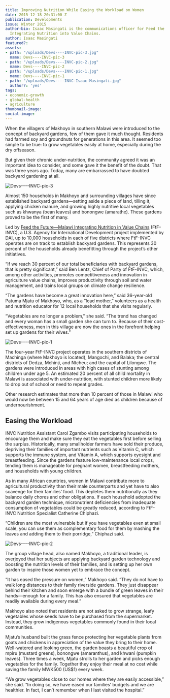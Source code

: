 ```yaml
---
title: Improving Nutrition While Easing the Workload on Women
date: 2015-12-18 20:31:00 Z
publication: Developments
issue: Winter 2015
author-bio: Isaac Masingati is the communications officer for Feed the Future—Malawi
  Integrating Nutrition into Value Chains.
author: Isaac Masingati
featured?: 
assets:
- path: "/uploads/Devs----INVC-pic-3.jpg"
  name: Devs----INVC-pic-3
- path: "/uploads/Devs----INVC-pic-2.jpg"
  name: Devs----INVC-pic-2
- path: "/uploads/Devs----INVC-pic-1.jpg"
  name: Devs----INVC-pic-1
- path: "/uploads/Devs----INVC-Isaac-Masingati.jpg"
  author?: 'yes'
tags:
- economic-growth
- global-health
- agriculture
thumbnail-image:
social-image:
---
```


When the villagers of Makhoyo in southern Malawi were introduced to the concept of backyard gardens, few of them gave it much thought. Residents had farmed soy and groundnuts for generations in this area. It seemed too simple to be true: to grow vegetables easily at home, especially during the dry offseason.




But given their chronic under-nutrition, the community agreed it was an important idea to consider, and some gave it the benefit of the doubt. That was three years ago. Today, many are embarrassed to have doubted backyard gardening at all.

![Devs----INVC-pic-3](/uploads/Devs----INVC-pic-3.jpg "Patuma Mjatu, right, with Makhoyo, the group village head.") 

Almost 150 households in Makhoyo and surrounding villages have since established backyard gardens—setting aside a piece of land, tilling it, applying chicken manure, and growing highly nutritive local vegetables such as khwanya (bean leaves) and bonongwe (amarathe). These gardens proved to be the first of many.

Led by [Feed the Future—Malawi Integrating Nutrition in Value Chains](http://dai.com/our-work/projects/malawi%E2%80%94integrating-nutrition-value-chains) (FtF-INVC), a U.S. Agency for International Development project implemented by DAI, up to 10,000 households in each of five districts where FtF-INVC operates are on track to establish backyard gardens. This represents 30 percent of the households already benefitting through the project’s other initiatives.

“If we reach 30 percent of our total beneficiaries with backyard gardens, that is pretty significant,” said Ben Lentz, Chief of Party of FtF-INVC, which, among other activities, promotes competitiveness and innovation in agriculture value chains, improves productivity through soil and water management, and trains local groups on climate change resilience.

“The gardens have become a great innovation here,” said 36-year-old Patuma Mjatu of Makhoyo, who, as a “lead mother,” volunteers as a health and nutrition educator for 12 local households that she visits regularly.

“Vegetables are no longer a problem," she said. “The trend has changed and every woman has a small garden she can turn to. Because of their cost-effectiveness, men in this village are now the ones in the forefront helping set up gardens for their wives.”

![Devs----INVC-pic-1](/uploads/Devs----INVC-pic-1.jpg "A woman shows how she preserves her vegetables using a sun drier.") 

The four-year FtF-INVC project operates in the southern districts of Machinga (where Makhoyo is located), Mangochi, and Balaka; the central districts of Dedza, Mchinji, and Ntcheu; and the capital of Lilongwe. The gardens were introduced in areas with high cases of stunting among children under age 5. An estimated 20 percent of all child mortality in Malawi is associated with under-nutrition, with stunted children more likely to drop out of school or need to repeat grades.

Other research estimates that more than 10 percent of those in Malawi who would now be between 15 and 64 years of age died as children because of undernourishment.

## Easing the Workload

INVC Nutrition Assistant Carol Zgambo visits participating households to encourage them and make sure they eat the vegetables first before selling the surplus. Historically, many smallholder farmers have sold their produce, depriving their families of important nutrients such as Vitamin C, which supports the immune system, and Vitamin A, which supports eyesight and breastfeeding. Since the gardens feature low-maintenance local crops, tending them is manageable for pregnant women, breastfeeding mothers, and households with young children.

As in many African countries, women in Malawi contribute more to agricultural productivity than their male counterparts and yet have to also scavenge for their families’ food. This depletes them nutritionally as they balance daily chores and other obligations. If each household adopted the backyard garden technique, micronutrient deficiencies from inadequate consumption of vegetables could be greatly reduced, according to FtF-INVC Nutrition Specialist Catherine Chiphazi.

“Children are the most vulnerable but if you have vegetables even at small scale, you can use them as complementary food for them by mashing the leaves and adding them to their porridge,” Chiphazi said.

![Devs----INVC-pic-2](/uploads/Devs----INVC-pic-2.jpg "Another beneficiary in her backyard garden.") 

The group village head, also named Makhoyo, a traditional leader, is overjoyed that her subjects are applying backyard garden technology and boosting the nutrition levels of their families, and is setting up her own garden to inspire those women yet to embrace the concept.

“It has eased the pressure on women,” Makhoyo said. “They do not have to walk long distances to their family riverside gardens. They just disappear behind their kitchen and soon emerge with a bundle of green leaves in their hands—enough for a family. This has also ensured that vegetables are readily available during every meal.”

Makhoyo also noted that residents are not asked to grow strange, leafy vegetables whose seeds have to be purchased from the supermarket. Instead, they grow indigenous vegetables commonly found in their local communities.

Mjatu’s husband built the grass fence protecting her vegetable plants from goats and chickens in appreciation of the value they bring to their home. Well-watered and looking green, the garden boasts a beautiful crop of mpiru (mustard greens), bonongwe (amaranthus), and khwani (pumpkin leaves). Three times a week, Mjatu strolls to her garden and picks enough vegetables for the family. Together they enjoy their meal at no cost while saving the family MWK500 (US$1) every week.

“We grow vegetables close to our homes where they are easily accessible,” she said. “In doing so, we have eased our families’ budgets and we are healthier. In fact, I can’t remember when I last visited the hospital.”

